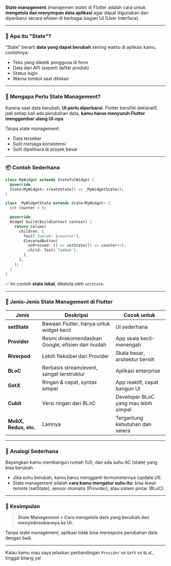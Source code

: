 **State management** (manajemen _state_) di Flutter adalah cara untuk **mengelola dan menyimpan data aplikasi** agar dapat digunakan dan diperbarui secara efisien di berbagai bagian UI (User Interface).

---

### 🧠 Apa itu "State"?

"State" berarti **data yang dapat berubah** seiring waktu di aplikasi kamu, contohnya:

- Teks yang diketik pengguna di form
- Data dari API (seperti daftar produk)
- Status login
- Warna tombol saat ditekan

---

### 🎯 Mengapa Perlu State Management?

Karena saat data berubah, **UI perlu diperbarui**. Flutter bersifat deklaratif, jadi setiap kali ada perubahan data, **kamu harus menyuruh Flutter menggambar ulang UI-nya**.

Tanpa state management:
- Data tersebar
- Sulit menjaga konsistensi
- Sulit dipelihara di proyek besar

---

### 📦 Contoh Sederhana

```dart
class MyWidget extends StatefulWidget {
  @override
  State<MyWidget> createState() => _MyWidgetState();
}

class _MyWidgetState extends State<MyWidget> {
  int counter = 0;

  @override
  Widget build(BuildContext context) {
    return Column(
      children: [
        Text('Jumlah: $counter'),
        ElevatedButton(
          onPressed: () => setState(() => counter++),
          child: Text('Tambah'),
        ),
      ],
    );
  }
}
```

✅ Ini contoh **state lokal**, dikelola oleh `setState`.

---

### 🚀 Jenis-Jenis State Management di Flutter

| Jenis | Deskripsi | Cocok untuk |
|------|-----------|-------------|
| **setState** | Bawaan Flutter, hanya untuk widget kecil | UI sederhana |
| **Provider** | Resmi direkomendasikan Google, efisien dan mudah | App skala kecil-menengah |
| **Riverpod** | Lebih fleksibel dari Provider | Skala besar, arsitektur bersih |
| **BLoC** | Berbasis stream/event, sangat terstruktur | Aplikasi enterprise |
| **GetX** | Ringan & cepat, syntax simpel | App reaktif, cepat bangun UI |
| **Cubit** | Versi ringan dari BLoC | Developer BLoC yang mau lebih simpel |
| **MobX, Redux, etc.** | Lainnya | Tergantung kebutuhan dan selera |

---

### 🧩 Analogi Sederhana

Bayangkan kamu membangun rumah (UI), dan ada suhu AC (state) yang bisa berubah.

- Jika suhu berubah, kamu harus mengganti termometernya (update UI).
- State management adalah **cara kamu mengatur suhu itu**: bisa lewat remote (setState), sensor otomatis (Provider), atau sistem pintar (BLoC).

---

### 📌 Kesimpulan

> **State Management = Cara mengelola data yang berubah dan menyinkronkannya ke UI.**

Tanpa state management, aplikasi tidak bisa merespons perubahan data dengan baik.

---

Kalau kamu mau saya jelaskan perbandingan `Provider` vs `GetX` vs `BLoC`, tinggal bilang ya!
